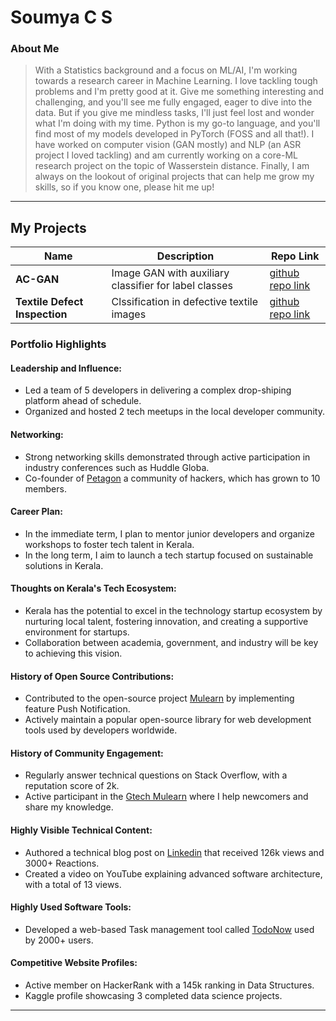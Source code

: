 # Soumya C S

### About Me

> With a Statistics background and a focus on ML/AI, I'm working towards a research career in Machine Learning. I love tackling tough problems and I'm pretty good at it. Give me something interesting and challenging, and you'll see me fully engaged, eager to dive into the data. But if you give me mindless tasks, I'll just feel lost and wonder what I'm doing with my time. Python is my go-to language, and you'll find most of my models developed in PyTorch (FOSS and all that!). I have worked on computer vision (GAN mostly) and NLP (an ASR project I loved tackling) and am currently working on a core-ML research project on the topic of Wasserstein distance. Finally, I am always on the lookout of original projects that can help me grow my skills, so if you know one, please hit me up!

---

## My Projects

| Name                | Description                                                                                         | Repo Link                                                      |
|---------------------|---------------------------------------------------------------------------|----------------------------------------------------------------|
| **AC-GAN**        | Image GAN with auxiliary classifier for label classes                                                 | [github repo link](https://github.com/soucs/ac-gans)   |
| **Textile Defect Inspection**        | Clssification in defective textile images    | [github repo link](https://github.com/soucs/textile-defect-inspection) |

### Portfolio Highlights

#### Leadership and Influence:

- Led a team of 5 developers in delivering a complex drop-shiping platform ahead of schedule.
- Organized and hosted 2 tech meetups in the local developer community.

#### Networking:

- Strong networking skills demonstrated through active participation in industry conferences such as Huddle Globa.
- Co-founder of [Petagon](https://www.pentagon.com/group) a community of hackers, which has grown to 10 members.


#### Career Plan:

- In the immediate term, I plan to mentor junior developers and organize workshops to foster tech talent in Kerala.
- In the long term, I aim to launch a tech startup focused on sustainable solutions in Kerala.

#### Thoughts on Kerala's Tech Ecosystem:

- Kerala has the potential to excel in the technology startup ecosystem by nurturing local talent, fostering innovation, and creating a supportive environment for startups.
- Collaboration between academia, government, and industry will be key to achieving this vision.

#### History of Open Source Contributions:

- Contributed to the open-source project [Mulearn](https://github.com/gtech-mulearn/mulearn) by implementing feature Push Notification.
- Actively maintain a popular open-source library for web development tools used by developers worldwide.

#### History of Community Engagement:

- Regularly answer technical questions on Stack Overflow, with a reputation score of 2k.
- Active participant in the [Gtech Mulearn](https://discord.gg/tech-community) where I help newcomers and share my knowledge.

#### Highly Visible Technical Content:

- Authored a technical blog post on [Linkedin](https://linkedin.com/vishakh-abhayan) that received 126k views and 3000+ Reactions.
- Created a video on YouTube explaining advanced software architecture, with a total of 13 views.

#### Highly Used Software Tools:

- Developed a web-based Task management tool called [TodoNow](https://github.com/vishakh-abhayan/TodoNow) used by 2000+ users.

#### Competitive Website Profiles:

- Active member on HackerRank with a 145k ranking in Data Structures.
- Kaggle profile showcasing 3 completed data science projects.


---


